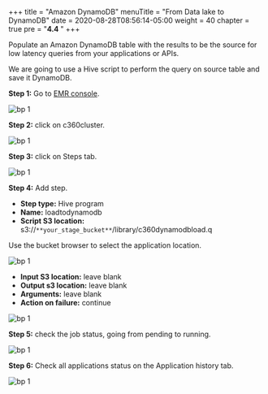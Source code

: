 +++
title = "Amazon DynamoDB"
menuTitle = "From Data lake to DynamoDB"
date = 2020-08-28T08:56:14-05:00
weight = 40
chapter = true
pre = "<b>4.4 </b>"
+++

Populate an Amazon DynamoDB table with the results to be the source for low latency queries from your applications or APIs.

We are going to use a Hive script to perform the query on source table and save it DynamoDB.

**Step 1:** Go to [EMR console](https://us-west-2.console.aws.amazon.com/elasticmapreduce/home?region=us-west-2).

![bp 1](/images/ddb/pic-ddb01.png)


**Step 2:** click on c360cluster.

![bp 1](/images/ddb/pic-ddb02.png)

**Step 3:** click on Steps tab.

![bp 1](/images/ddb/pic-ddb03.png)

**Step 4:** Add step.

*	**Step type:** Hive program
*	**Name:** loadtodynamodb
*	**Script S3 location:** s3://`**your_stage_bucket**`/library/c360dynamodbload.q

Use the bucket browser to select the application location.


![bp 1](/images/ddb/pic-ddb04.png)

*	**Input S3 location:** leave blank
*	**Output s3 location:** leave blank
*	**Arguments:** leave blank
*	**Action on failure:** continue


![bp 1](/images/ddb/pic-ddb05.png)


**Step 5:** check the job status, going from pending to running.

![bp 1](/images/ddb/pic-ddb06.png)


**Step 6:** Check all applications status on the Application history tab.

![bp 1](/images/ddb/pic-ddb07.png)
